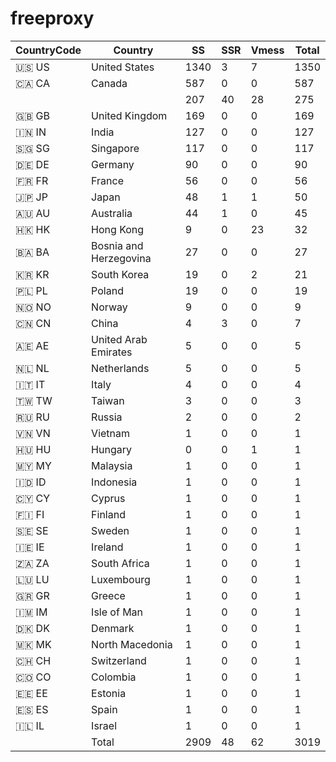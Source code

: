 # freeproxy

|CountryCode|Country|SS|SSR|Vmess|Total|
|  ----  | ----  |  ----  | ----  |  ----  | ----  |
|🇺🇸 US|United States|1340|3|7|1350|
|🇨🇦 CA|Canada|587|0|0|587|
| ||207|40|28|275|
|🇬🇧 GB|United Kingdom|169|0|0|169|
|🇮🇳 IN|India|127|0|0|127|
|🇸🇬 SG|Singapore|117|0|0|117|
|🇩🇪 DE|Germany|90|0|0|90|
|🇫🇷 FR|France|56|0|0|56|
|🇯🇵 JP|Japan|48|1|1|50|
|🇦🇺 AU|Australia|44|1|0|45|
|🇭🇰 HK|Hong Kong|9|0|23|32|
|🇧🇦 BA|Bosnia and Herzegovina|27|0|0|27|
|🇰🇷 KR|South Korea|19|0|2|21|
|🇵🇱 PL|Poland|19|0|0|19|
|🇳🇴 NO|Norway|9|0|0|9|
|🇨🇳 CN|China|4|3|0|7|
|🇦🇪 AE|United Arab Emirates|5|0|0|5|
|🇳🇱 NL|Netherlands|5|0|0|5|
|🇮🇹 IT|Italy|4|0|0|4|
|🇹🇼 TW|Taiwan|3|0|0|3|
|🇷🇺 RU|Russia|2|0|0|2|
|🇻🇳 VN|Vietnam|1|0|0|1|
|🇭🇺 HU|Hungary|0|0|1|1|
|🇲🇾 MY|Malaysia|1|0|0|1|
|🇮🇩 ID|Indonesia|1|0|0|1|
|🇨🇾 CY|Cyprus|1|0|0|1|
|🇫🇮 FI|Finland|1|0|0|1|
|🇸🇪 SE|Sweden|1|0|0|1|
|🇮🇪 IE|Ireland|1|0|0|1|
|🇿🇦 ZA|South Africa|1|0|0|1|
|🇱🇺 LU|Luxembourg|1|0|0|1|
|🇬🇷 GR|Greece|1|0|0|1|
|🇮🇲 IM|Isle of Man|1|0|0|1|
|🇩🇰 DK|Denmark|1|0|0|1|
|🇲🇰 MK|North Macedonia|1|0|0|1|
|🇨🇭 CH|Switzerland|1|0|0|1|
|🇨🇴 CO|Colombia|1|0|0|1|
|🇪🇪 EE|Estonia|1|0|0|1|
|🇪🇸 ES|Spain|1|0|0|1|
|🇮🇱 IL|Israel|1|0|0|1|
||Total|2909|48|62|3019|
